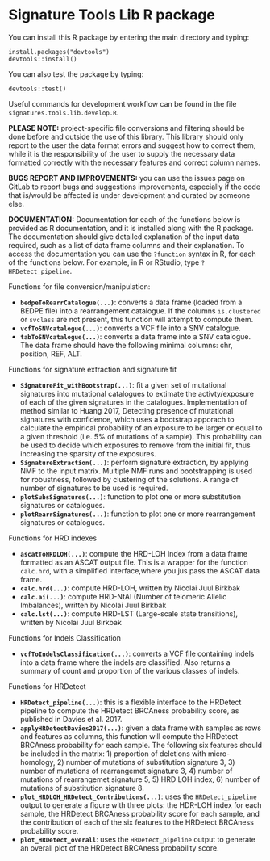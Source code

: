 # Signature Tools Lib R package

You can install this R package by entering the main directory and typing:

```
install.packages("devtools")
devtools::install()
```

You can also test the package by typing:

```
devtools::test()
```

Useful commands for development workflow can be found in the file ```signatures.tools.lib.develop.R```.

**PLEASE NOTE:** project-specific file conversions and filtering should be done before and outside the use of this library. This library should only report to the user the data format errors and suggest how to correct them, while it is the responsibility of the user to supply the necessary data formatted correctly with the necessary features and correct column names.

**BUGS REPORT AND IMPROVEMENTS:** you can use the issues page on GitLab to report bugs and suggestions improvements, especially if the code that is/would be affected is under development and curated by someone else.

**DOCUMENTATION:** Documentation for each of the functions below is provided as R documentation, and it is installed along with the R package. The documentation should give detailed explanation of the input data required, such as a list of data frame columns and their explanation. To access the documentation you can use the ```?function``` syntax in R, for each of the functions below. For example, in R or RStudio, type ```?HRDetect_pipeline```.

Functions for file conversion/manipulation:

- **```bedpeToRearrCatalogue(...)```**: converts a data frame (loaded from a BEDPE file) into a rearrangement catalogue. If the columns ```is.clustered``` or ```svclass``` are not present, this function will attempt to compute them.
- **```vcfToSNVcatalogue(...)```**: converts a VCF file into a SNV catalogue.
- **```tabToSNVcatalogue(...)```**: converts a data frame into a SNV catalogue. The data frame should have the following minimal columns: chr, position, REF, ALT.

Functions for signature extraction and signature fit

- **```SignatureFit_withBootstrap(...)```**: fit a given set of mutational signatures into mutational catalogues to extimate the activty/exposure of each of the given signatures in the catalogues. Implementation of method similar to Huang 2017, Detecting presence of mutational signatures with confidence, which uses a bootstrap apporach to calculate the empirical probability of an exposure to be larger or equal to a given threshold (i.e. 5% of mutations of a sample). This probability can be used to decide which exposures to remove from the initial fit, thus increasing the sparsity of the exposures.
- **```SignatureExtraction(...)```**: perform signature extraction, by applying NMF to the input matrix. Multiple NMF runs and bootstrapping is used for robustness, followed by clustering of the solutions. A range of number of signatures to be used is required.
- **```plotSubsSignatures(...)```**: function to plot one or more substitution signatures or catalogues.
- **```plotRearrSignatures(...)```**: function to plot one or more rearrangement signatures or catalogues.

Functions for HRD indexes

- **```ascatToHRDLOH(...)```**: compute the HRD-LOH index from a data frame formatted as an ASCAT output file. This is a wrapper for the function ```calc.hrd```, with a simplified interface,where you jus pass the ASCAT data frame.
- **```calc.hrd(...)```**: compute HRD-LOH, written by Nicolai Juul Birkbak
- **```calc.ai(...)```**: compute HRD-NtAI (Number of telomeric Allelic Imbalances), written by Nicolai Juul Birkbak
- **```calc.lst(...)```**: compute HRD-LST (Large-scale state transitions), written by Nicolai Juul Birkbak

Functions for Indels Classification

- **```vcfToIndelsClassification(...)```**: converts a VCF file containing indels into a data frame where the indels are classified. Also returns a summary of count and proportion of the various classes of indels.

Functions for HRDetect

- **```HRDetect_pipeline(...)```**: this is a flexible interface to the HRDetect pipeline to compute the HRDetect BRCAness probability score, as published in Davies et al. 2017.
- **```applyHRDetectDavies2017(...)```**: given a data frame with samples as rows and features as columns, this function will compute the HRDetect BRCAness probability for each sample. The following six features should be included in the matrix: 1) proportion of deletions with micro-homology, 2) number of mutations of substitution signature 3, 3) number of mutations of rearrangemet signature 3, 4) number of mutations of rearrangemet signature 5, 5) HRD LOH index, 6) number of mutations of substitution signature 8.
- **```plot_HRDLOH_HRDetect_Contributions(...)```**: uses the ```HRDetect_pipeline``` output to generate a figure with three plots: the HDR-LOH index for each sample, the HRDetect BRCAness probability score for each sample, and the contribution of each of the six features to the HRDetect BRCAness probability score.
- **```plot_HRDetect_overall```**: uses the ```HRDetect_pipeline``` output to generate an overall plot of the HRDetect BRCAness probability score.

